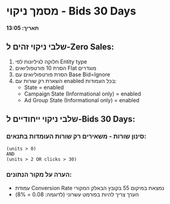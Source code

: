 # מסמך ניקוי - Bids 30 Days
**תאריך: 13:05**

## שלבי ניקוי זהים ל-Zero Sales:
1. חלוקה לגיליונות לפי Entity type
2. הסרת 10 פורטפוליואים Flat מוגדרים
3. הסרת פורטפוליואים עם Base Bid=Ignore
4. השארת רק שורות עם enabled בכל העמודות:
   - State = enabled
   - Campaign State (Informational only) = enabled
   - Ad Group State (Informational only) = enabled

## שלבי ניקוי ייחודיים ל-Bids 30 Days:

### סינון שורות - משאירים רק שורות העומדות בתנאים:
```
(units > 0)
AND
(units > 2 OR clicks > 30)
```

### הערה על מקור הנתונים:
- עמודת Conversion Rate נמצאת במיקום 55 בקובץ הבאלק המקורי
- הערך צריך להיות בפורמט עשרוני (לדוגמה: 0.08 = 8%)